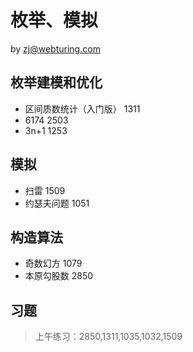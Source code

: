 # 枚举、模拟
by zj@webturing.com

## 枚举建模和优化
- 区间质数统计（入门版） 1311
- 6174 2503
- 3n+1 1253

## 模拟
- 扫雷 1509
- 约瑟夫问题 1051

## 构造算法

- 奇数幻方 1079
- 本原勾股数 2850

## 习题

> 上午练习：2850,1311,1035,1032,1509






